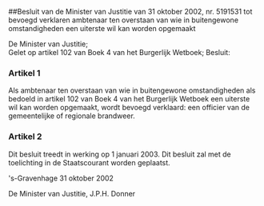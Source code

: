 <meta http-equiv='Content-Type' content='text/html; charset=utf-8' />

##Besluit van de Minister van Justitie van 31 oktober 2002, nr. 5191531 tot bevoegd verklaren ambtenaar ten overstaan van wie in buitengewone omstandigheden een uiterste wil kan worden opgemaakt

De Minister van Justitie;  
Gelet op artikel 102 van Boek 4 van het Burgerlijk Wetboek;
Besluit:     

### Artikel  1  

Als ambtenaar ten overstaan van wie in buitengewone omstandigheden als bedoeld in artikel 102 van Boek 4 van het Burgerlijk Wetboek een uiterste wil kan worden opgemaakt, wordt bevoegd verklaard: een officier van de gemeentelijke of regionale brandweer. 

### Artikel  2  

Dit besluit treedt in werking op 1 januari 2003. 
Dit besluit zal met de toelichting in de Staatscourant worden geplaatst.   

's-Gravenhage 
31 oktober 2002    

De 
Minister van Justitie, 
J.P.H. Donner      
